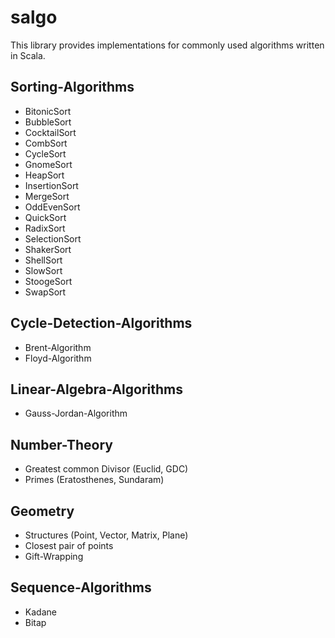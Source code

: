 # salgo

This library provides implementations for commonly used algorithms written in Scala.

Sorting-Algorithms
------------------
* BitonicSort
* BubbleSort
* CocktailSort
* CombSort
* CycleSort
* GnomeSort
* HeapSort
* InsertionSort
* MergeSort
* OddEvenSort
* QuickSort
* RadixSort
* SelectionSort
* ShakerSort
* ShellSort
* SlowSort
* StoogeSort
* SwapSort


Cycle-Detection-Algorithms
--------------------------
* Brent-Algorithm
* Floyd-Algorithm


Linear-Algebra-Algorithms
-------------------------
* Gauss-Jordan-Algorithm


Number-Theory
-------------
* Greatest common Divisor (Euclid, GDC)
* Primes (Eratosthenes, Sundaram)


Geometry
--------
* Structures (Point, Vector, Matrix, Plane)
* Closest pair of points
* Gift-Wrapping


Sequence-Algorithms
--------------------------
* Kadane
* Bitap
